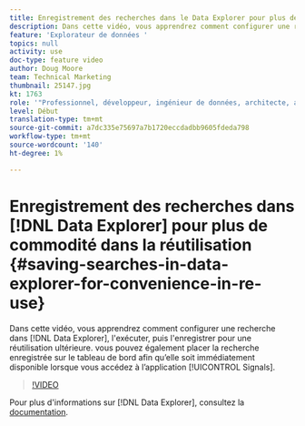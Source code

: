 ```yaml
---
title: Enregistrement des recherches dans le Data Explorer pour plus de commodité lors de la réutilisation
description: Dans cette vidéo, vous apprendrez comment configurer une recherche dans le Data Explorer, l'exécuter, puis l'enregistrer pour une réutilisation ultérieure. vous pouvez également placer la recherche enregistrée sur le tableau de bord afin qu’elle soit immédiatement disponible lorsque vous accédez à l’application Signals.
feature: 'Explorateur de données '
topics: null
activity: use
doc-type: feature video
author: Doug Moore
team: Technical Marketing
thumbnail: 25147.jpg
kt: 1763
role: '"Professionnel, développeur, ingénieur de données, architecte, architecte de données, administrateur, responsable"'
level: Début
translation-type: tm+mt
source-git-commit: a7dc335e75697a7b1720eccdadbb9605fdeda798
workflow-type: tm+mt
source-wordcount: '140'
ht-degree: 1%

---
```



# Enregistrement des recherches dans [!DNL Data Explorer] pour plus de commodité dans la réutilisation {#saving-searches-in-data-explorer-for-convenience-in-re-use}

Dans cette vidéo, vous apprendrez comment configurer une recherche dans [!DNL Data Explorer], l&#39;exécuter, puis l&#39;enregistrer pour une réutilisation ultérieure. vous pouvez également placer la recherche enregistrée sur le tableau de bord afin qu’elle soit immédiatement disponible lorsque vous accédez à l’application [!UICONTROL Signals].

>[!VIDEO](https://video.tv.adobe.com/v/25147/?quality=12)

Pour plus d&#39;informations sur [!DNL Data Explorer], consultez la [documentation](https://experiencecloud.adobe.com/resources/help/en_US/aam/data-explorer.html).